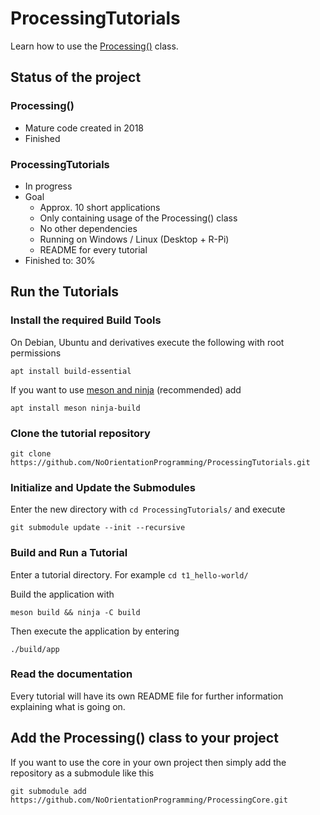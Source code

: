 # ProcessingTutorials <!-- omit in toc -->

Learn how to use the [Processing()](https://github.com/NoOrientationProgramming/ProcessingCore) class.

## Status of the project

### Processing()

- Mature code created in 2018
- Finished

### ProcessingTutorials

- In progress
- Goal
  - Approx. 10 short applications
  - Only containing usage of the Processing() class
  - No other dependencies
  - Running on Windows / Linux (Desktop + R-Pi)
  - README for every tutorial
- Finished to: 30%

## Run the Tutorials

### Install the required Build Tools

On Debian, Ubuntu and derivatives execute the following with root permissions

`apt install build-essential`

If you want to use [meson and ninja](https://mesonbuild.com/) (recommended) add

`apt install meson ninja-build`

### Clone the tutorial repository

`git clone https://github.com/NoOrientationProgramming/ProcessingTutorials.git`

### Initialize and Update the Submodules

Enter the new directory with `cd ProcessingTutorials/` and execute

`git submodule update --init --recursive`

### Build and Run a Tutorial

Enter a tutorial directory. For example `cd t1_hello-world/`

Build the application with

`meson build && ninja -C build`

Then execute the application by entering

`./build/app`

### Read the documentation

Every tutorial will have its own README file for further information explaining what is going on.

## Add the Processing() class to your project

If you want to use the core in your own project then simply add the repository as a submodule like this

`git submodule add https://github.com/NoOrientationProgramming/ProcessingCore.git`
